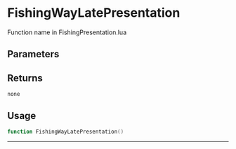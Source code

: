 # FishingWayLatePresentation
Function name in FishingPresentation.lua
## Parameters

## Returns
`none`
## Usage
```lua
function FishingWayLatePresentation()
```
---
